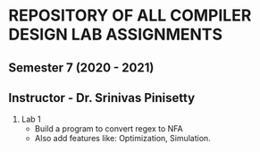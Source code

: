 # REPOSITORY OF ALL COMPILER DESIGN LAB ASSIGNMENTS
## Semester 7 (2020 - 2021)
## Instructor - Dr. Srinivas Pinisetty

1. Lab 1
	- Build a program to convert regex to NFA
	- Also add features like: Optimization, Simulation.

